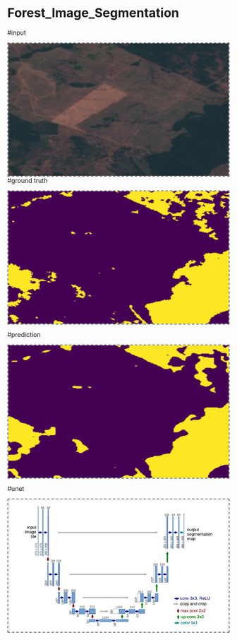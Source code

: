 # Forest_Image_Segmentation
#input

<img align='center' style="border-color:gray;border-width:2px;border-style:dashed"  src="inputs-1.png" width = "500px" height="300px" ></img><br>
#ground truth

<img align='center' style="border-color:gray;border-width:2px;border-style:dashed"  src="actual-1.png" width = "500px" height="300px" ></img><br>

#prediction

<img align='center' style="border-color:gray;border-width:2px;border-style:dashed"  src="pred-1.png" width = "500px" height="300px" ></img><br>

#unet

<img align='center' style="border-color:gray;border-width:2px;border-style:dashed"  src="unet.png" width = "500px" height="300px" ></img><br>
